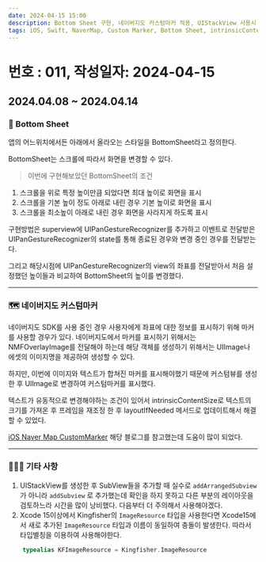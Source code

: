 ```yaml
---
date: 2024-04-15 15:00
description: Bottom Sheet 구현, 네이버지도 커스텀마커 적용, UIStackView 사용시 주의사항, Kingfisher Xcode15에서 사용시 주의사항
tags: iOS, Swift, NaverMap, Custom Marker, Bottom Sheet, intrinsicContentSize, ImageResource, Kingfisher, UIStackView
---
```

# 번호 : 011, 작성일자: 2024-04-15

## 2024.04.08 ~ 2024.04.14
### 📱 Bottom Sheet

앱의 어느위치에서든 아래에서 올라오는 스타일을 BottomSheet라고 정의한다.

BottomSheet는 스크롤에 따라서 화면을 변경할 수 있다.



> 이번에 구현해보았던 BottomSheet의 조건

1. 스크롤을 위로 특정 높이만큼 되었다면 최대 높이로 화면을 표시
2. 스크롤을 기본 높이 정도 아래로 내린 경우 기본 높이로 화면을 표시
3. 스크롤을 최소높이 아래로 내린 경우 화면을 사라지게 하도록 표시



구현방법은  superview에 UIPanGestureRecognizer를 추가하고 이벤트로 전달받은 UIPanGestureRecognizer의 state를 통해 종료된 경우와 변경 중인 경우를 전달받는다.

그리고 해당시점에 UIPanGestureRecognizer의  view의 좌표를 전달받아서 처음 설정했던 높이들과 비교하여 BottomSheet의 높이를 변경했다.

---

### 🗺️ 네이버지도 커스텀마커

네이버지도 SDK를 사용 중인 경우 사용자에게 좌표에 대한 정보를 표시하기 위해 마커를 사용할 경우가 있다. 네이버지도에서 마커를 표시하기 위해서는 NMFOverlayImage를 전달해야 하는데 해당 객체를 생성하기 위해서는 UIImage나 에셋의 이미지명을 제공하여 생성할 수 있다.

하지만, 이번에 이미지와 텍스트가 합쳐진 마커를 표시해야했기 때문에 커스텀뷰를 생성한 후 UIImage로 변경하여 커스텀마커를 표시했다.

텍스트가 유동적으로 변경해야하는 조건이 있어서 intrinsicContentSize로 텍스트의 크기를 가져온 후 프레임을 재조정 한 후 layoutIfNeeded 메서드로 업데이트해서 해결할 수 있었다.

[iOS Naver Map CustomMarker](https://velog.io/@will_d/iOS-Naver-Map-CustomMarker) 해당 블로그를 참고했는데 도움이 많이 되었다.

---

### 🙋🏻‍♂️ 기타 사항

1. UIStackView를 생성한 후 SubView들을 추가할 때 실수로 `addArrangedSubview` 가 아니라 `addSubview` 로 추가했는데 확인을 하지 못하고 다른 부분의 레이아웃을 검토하느라 시간을 많이 낭비했다. 다음부터 더 주의해서 사용해야겠다.
2. Xcode 15이상에서 Kingfisher의 `ImageResource` 타입을 사용한다면 Xcode15에서 새로 추가된 `ImageResource` 타입과 이름이 동일하여 충돌이 발생한다. 따라서 타입별칭을 이용하여 사용해야한다.
    
```swift
    typealias KFImageResource = Kingfisher.ImageResource
```

